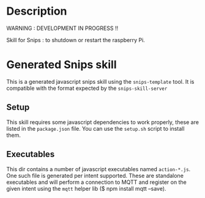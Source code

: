 # Description

WARNING : DEVELOPMENT IN PROGRESS !!

Skill for Snips : to shutdown or restart the raspberry Pi.


# Generated Snips skill

This is a generated javascript snips skill using the `snips-template` tool.
It is compatible with the format expected by the `snips-skill-server`


## Setup

This skill requires some javascript dependencies to work properly, these are
listed in the `package.json` file. You can use the `setup.sh` script to install
them.


## Executables

This dir contains a number of javascript executables named `action-*.js`.
One such file is generated per intent supported. These are standalone
executables and will perform a connection to MQTT and register on the
given intent using the `mqtt` helper lib ($ npm install mqtt –save).
